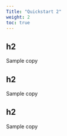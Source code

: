 ```yaml
---
Title: "Quickstart 2"
weight: 2
toc: true
---
```


## h2

Sample copy

## h2

Sample copy

## h2

Sample copy
